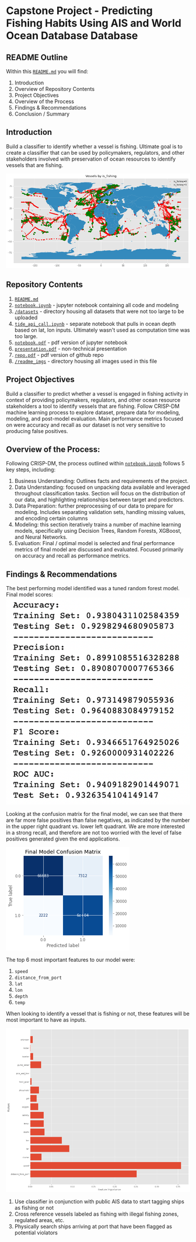 # Capstone Project - Predicting Fishing Habits Using AIS and World Ocean Database Database
## README Outline
Within this [`README.md`](/README.md) you will find:
1. Introduction
2. Overview of Repository Contents
3. Project Objectives
4. Overview of the Process
5. Findings & Recommendations   
6. Conclusion / Summary

## Introduction
Build a classifier to identify whether a vessel is fishing.  Ultimate goal is to create a classifier that can be used by policymakers, regulators, and other stakeholders involved with preservation of ocean resources to identify vessels that are fishing.  

![`Vessels Plotted by Label`](/readme_imgs/map.png)

## Repository Contents
1. [`README.md`](/README.md)
2. [`notebook.ipynb`](/notebook.ipynb) - jupyter notebook containing all code and modeling
3. [`/datasets`](/datasets) - directory housing all datasets that were not too large to be uploaded
4. [`tide_api_call.ipynb`](/tide_api_call.ipynb) - separate notebook that pulls in ocean depth based on lat, lon inputs.  Ultimately wasn't used as computation time was too large.
5. [`notebook.pdf`](/notebook.pdf) - pdf version of jupyter notebook
6. [`presentation.pdf`](/presentation.pdf) - non-technical presentation
7. [`repo.pdf`](repo.pdf) - pdf version of github repo
8. [`/readme_imgs`](/readme_imgs) - directory housing all images used in this file

## Project Objectives
Build a classifier to predict whether a vessel is engaged in fishing activity in context of providing policymakers, regulators, and other ocean resource stakeholders a tool to identify vessels that are fishing.  Follow CRISP-DM machine learning process to explore dataset, prepare data for modeling, modeling, and post-model evaluation. Main performance metrics focused on were accuracy and recall as our dataset is not very sensitive to producing false positives.

## Overview of the Process:
Following CRISP-DM, the process outlined within [`notebook.ipynb`](/notebook.ipynb) follows 5 key steps, including:
1. Business Understanding: Outlines facts and requirements of the project.
2. Data Understanding: focused on unpacking data available and leveraged throughout classification tasks. Section will focus on the distribution of our data, and highlighting relationships between target and predictors.
3. Data Preparation: further preprocessing of our data to prepare for modeling.  Includes separating validation sets, handling missing values, and encoding certain columns
4. Modeling: this section iteratively trains a number of machine learning models, specifically using Decision Trees, Random Forests, XGBoost, and Neural Networks.
5. Evaluation: Final / optimal model is selected and final performance metrics of final model are discussed and evaluated.  Focused primarily on accuracy and recall as performance metrics.

## Findings & Recommendations
The best performing model identified was a tuned random forest model.  Final model scores:
![`Scores`](/readme_imgs/scores.png)

Looking at the confusion matrix for the final model, we can see that there are far more false positives than false negatives, as indicated by the number in the upper right quadrant vs. lower left quadrant. We are more interested in a strong recall, and therefore are not too worried with the level of false positives generated given the end applications.

![`matrix`](/readme_imgs/matrix.png)



The top 6 most important features to our model were:
1. `speed`
2. `distance_from_port`
3. `lat`
4. `lon`
5. `depth`
6. `temp`

When looking to identify a vessel that is fishing or not, these features will be most important to have as inputs.

![`features`](/readme_imgs/features.png)

1. Use classifier in conjunction with public AIS data to start tagging ships as fishing or not
2. Cross reference vessels labeled as fishing with illegal fishing zones, regulated areas, etc.
3. Physically search ships arriving at port that have been flagged as potential violators
